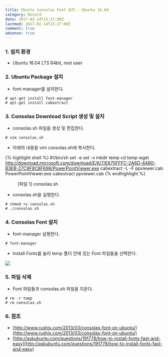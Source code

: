 ```yaml
---
title: Ubuntu Consolas Font 설치 - Ubuntu 16.04
category: Record
date: 2017-02-14T15:27:00Z
lastmod: 2017-02-14T15:27:00Z
comment: true
adsense: true
---
```


### 1. 설치 환경

* Ubuntu 16.04 LTS 64bit, root user

### 2. Ubuntu Package 설치

* font-manager를 설치한다.

~~~
# apt-get install font-manager
# apt-get install cabextract
~~~

### 3. Consolas Download Script 생성 및 설치

* consolas.sh 파일을 생성 및 편집한다.

~~~
# vim consolas.sh
~~~

* 아래의 내용을 vim consolas.sh에 복사한다.

{% highlight shell %}
#!/bin/sh
set -e
set -x
mkdir temp
cd temp
wget http://download.microsoft.com/download/E/6/7/E675FFFC-2A6D-4AB0-B3EB-27C9F8C8F696/PowerPointViewer.exe
cabextract -L -F ppviewer.cab PowerPointViewer.exe
cabextract ppviewer.cab
{% endhighlight %}
<figure>
<figcaption class="caption">[파일 1] consolas.sh</figcaption>
</figure>

* consolas.sh을 실행한다.

~~~
# chmod +x consolas.sh
# ./consolas.sh
~~~

### 4. Consolas Font 설치

* font-manager 실행한다.

~~~
# font-manager
~~~

* Install Fonts를 눌러 temp 폴더 안에 있는 Font 파일들을 선택한다.

![]({{site.baseurl}}/images/record/Ubuntu_Consolas_Install_Ubuntu_16.04/Ubuntu_Font_Manager.PNG)

### 5. 파일 삭제

* Font 파일들과 consolas.sh 파일을 지운다.

~~~
# rm -r temp
# rm consolas.sh
~~~

### 6. 참조
* [http://www.rushis.com/2013/03/consolas-font-on-ubuntu/](http://www.rushis.com/2013/03/consolas-font-on-ubuntu/)
* [http://askubuntu.com/questions/191778/how-to-install-fonts-fast-and-easy](http://askubuntu.com/questions/191778/how-to-install-fonts-fast-and-easy)
